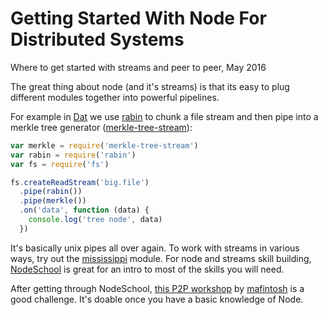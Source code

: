 <div id="header"><h1 class="title">Getting Started With Node For Distributed Systems</h1></div>

Where to get started with streams and peer to peer, May 2016

The great thing about node (and it's streams) is that its easy to plug different modules together into powerful pipelines.

For example in [Dat](http://dat-data.com) we use [rabin](https://github.com/maxogden/rabin) to chunk a file stream and then pipe into a merkle tree generator ([merkle-tree-stream](https://www.npmjs.com/package/merkle-tree-stream)):

```js
var merkle = require('merkle-tree-stream')
var rabin = require('rabin')
var fs = require('fs')

fs.createReadStream('big.file')
  .pipe(rabin())
  .pipe(merkle())
  .on('data', function (data) {
    console.log('tree node', data)
  })
```

It's basically unix pipes all over again. To work with streams in various ways, try out the [mississippi](http://github.com/maxogden/mississippi) module. For node and streams skill building, [NodeSchool](http://nodeschool.io) is great for an intro to most of the skills you will need.

After getting through NodeSchool, [this P2P workshop](https://p2p-workshop.mafintosh.com) by [mafintosh](https://github.com/mafintosh) is a good challenge. It's doable once you have a basic knowledge of Node.

